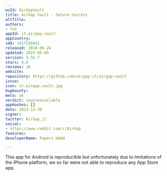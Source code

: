 ```yaml
---
wsId: AirGapVault
title: AirGap Vault - Secure Secrets
altTitle: 
authors:
- leo
appId: it.airgap.vault
appCountry: 
idd: 1417126841
released: 2018-08-24
updated: 2025-05-05
version: 3.32.7
stars: 4.6
reviews: 26
website: 
repository: https://github.com/airgap-it/airgap-vault
issue: 
icon: it.airgap.vault.jpg
bugbounty: 
meta: ok
verdict: sourceavailable
appHashes: []
date: 2023-12-30
signer: 
twitter: AirGap_it
social:
- https://www.reddit.com/r/AirGap
features: 
developerName: Papers GmbH

---
```


This app for Android is reproducible but unfortunately due to limitations of the
iPhone platform, we so far were not able to reproduce any App Store app.
